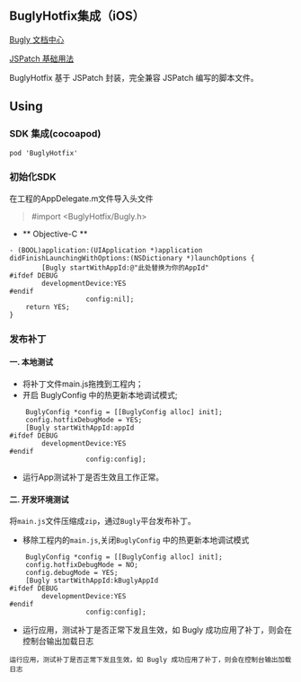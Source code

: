 ## BuglyHotfix集成（iOS）

[Bugly 文档中心](https://bugly.qq.com/docs/user-guide/instruction-manual-ios-hotfix/?v=20170207114801)

[JSPatch 基础用法](https://github.com/bang590/JSPatch/wiki/JSPatch-%E5%9F%BA%E7%A1%80%E7%94%A8%E6%B3%95)

BuglyHotfix 基于 JSPatch 封装，完全兼容 JSPatch 编写的脚本文件。

## Using
### SDK 集成(cocoapod)
```
pod 'BuglyHotfix'
```
### 初始化SDK

在工程的AppDelegate.m文件导入头文件
> #import <BuglyHotfix/Bugly.h>

- ** Objective-C **
```
- (BOOL)application:(UIApplication *)application didFinishLaunchingWithOptions:(NSDictionary *)launchOptions {
        [Bugly startWithAppId:@"此处替换为你的AppId"
#ifdef DEBUG
        developmentDevice:YES
#endif
                   config:nil];
    return YES;
}
```

### 发布补丁
#### 一. 本地测试
- 将补丁文件main.js拖拽到工程内；
- 开启 BuglyConfig 中的热更新本地调试模式;
```
    BuglyConfig *config = [[BuglyConfig alloc] init];
    config.hotfixDebugMode = YES;
    [Bugly startWithAppId:appId
#ifdef DEBUG
        developmentDevice:YES
#endif
                   config:config];
```

- 运行App测试补丁是否生效且工作正常。

#### 二. 开发环境测试

将`main.js`文件压缩成`zip`，通过`Bugly`平台发布补丁。

- 移除工程内的`main.js`,关闭`BuglyConfig` 中的热更新本地调试模式

```
    BuglyConfig *config = [[BuglyConfig alloc] init];
    config.hotfixDebugMode = NO;
    config.debugMode = YES;
    [Bugly startWithAppId:kBuglyAppId
#ifdef DEBUG
        developmentDevice:YES
#endif
                   config:config];
```

- 运行应用，测试补丁是否正常下发且生效，如 Bugly 成功应用了补丁，则会在控制台输出加载日志

```
运行应用，测试补丁是否正常下发且生效，如 Bugly 成功应用了补丁，则会在控制台输出加载日志
```
